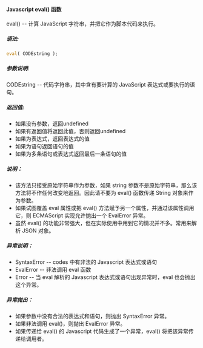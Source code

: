 #### Javascript eval() 函数

  eval() -- 计算 JavaScript 字符串，并把它作为脚本代码来执行。

##### 语法:

  ```javascript
  eval( CODEstring );
  ```

##### 参数说明:

  CODEstring -- 代码字符串，其中含有要计算的 JavaScript 表达式或要执行的语句。

##### 返回值:

  - 如果没有参数，返回undefined
  - 如果有返回值将返回此值，否则返回undefined
  - 如果为表达式，返回表达式的值
  - 如果为语句返回语句的值
  - 如果为多条语句或表达式返回最后一条语句的值

##### 说明：

  - 该方法只接受原始字符串作为参数，如果 string 参数不是原始字符串，那么该方法将不作任何改变地返回。因此请不要为 eval() 函数传递 String 对象来作为参数。
  - 如果试图覆盖 eval 属性或把 eval() 方法赋予另一个属性，并通过该属性调用它，则 ECMAScript 实现允许抛出一个 EvalError 异常。
  - 虽然 eval() 的功能非常强大，但在实际使用中用到它的情况并不多。常用来解析 JSON 对象。

##### 异常说明：

  - SyntaxError -- codes 中有非法的 Javascript 表达式或语句
  - EvalError -- 非法调用 eval 函数
  - Error -- 当 eval 解析的 Javascript 表达式或语句出现异常时，eval 也会抛出这个异常。

##### 异常抛出：

  - 如果参数中没有合法的表达式和语句，则抛出 SyntaxError 异常。
  - 如果非法调用 eval()，则抛出 EvalError 异常。
  - 如果传递给 eval() 的 Javascript 代码生成了一个异常，eval() 将把该异常传递给调用者。
